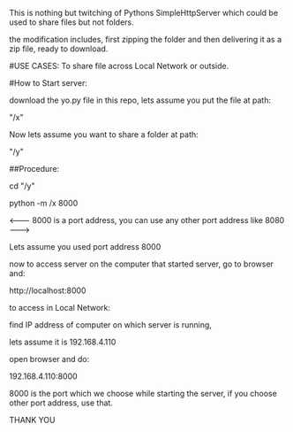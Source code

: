 This is nothing but twitching of Pythons SimpleHttpServer which could be used
to share files but not folders.

the modification includes, first zipping the folder and then delivering it as
a zip file, ready to download.

#USE CASES:
To share file across Local Network or outside.

#How to Start server:

download the yo.py file in this repo, lets assume you put the file at path:

"/x"

Now lets assume you want to share a folder at path:

"/y"

##Procedure:

cd "/y"

python -m /x 8000

<--- 8000 is a port address, you can use any other port address like 8080 --->

Lets assume you used port address 8000

now to access server on the computer that started server, go to browser and:

http://localhost:8000

to access in Local Network:

find IP address of computer on which server is running,

lets assume it is 192.168.4.110

open browser and do:

192.168.4.110:8000

8000 is the port which we choose while starting the server, if you choose
other port address, use that.

THANK YOU
